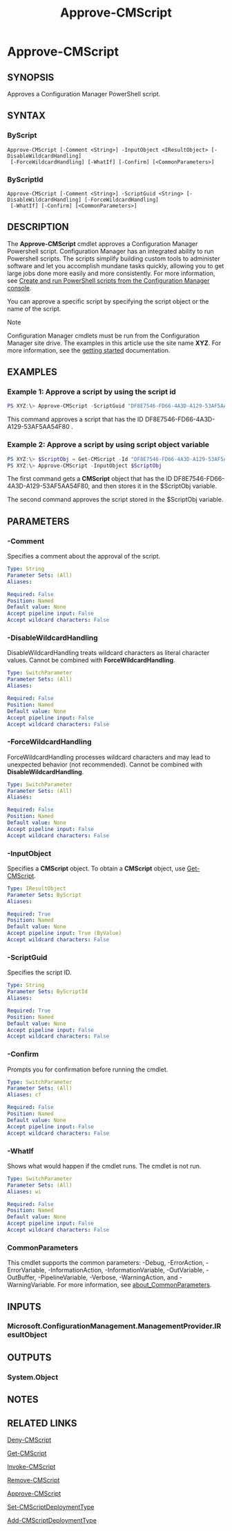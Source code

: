 ﻿---
description: Approves a Configuration Manager PowerShell script.
external help file: AdminUI.PS.dll-Help.xml
Module Name: ConfigurationManager
ms.date: 11/15/2018
schema: 2.0.0
title: Approve-CMScript
---

# Approve-CMScript

## SYNOPSIS

Approves a Configuration Manager PowerShell script.

## SYNTAX

### ByScript
```
Approve-CMScript [-Comment <String>] -InputObject <IResultObject> [-DisableWildcardHandling]
 [-ForceWildcardHandling] [-WhatIf] [-Confirm] [<CommonParameters>]
```

### ByScriptId
```
Approve-CMScript [-Comment <String>] -ScriptGuid <String> [-DisableWildcardHandling] [-ForceWildcardHandling]
 [-WhatIf] [-Confirm] [<CommonParameters>]
```

## DESCRIPTION

The **Approve-CMScript** cmdlet approves a Configuration Manager Powershell script. Configuration Manager has an integrated ability to run Powershell scripts. The scripts simplify building custom tools to administer software and let you accomplish mundane tasks quickly, allowing you to get large jobs done more easily and more consistently. For more information, see [Create and run PowerShell scripts from the Configuration Manager console](/sccm/apps/deploy-use/create-deploy-scripts).

You can approve a specific script by specifying the script object or the name of the script.

> [!NOTE]
> Configuration Manager cmdlets must be run from the Configuration Manager site drive.
> The examples in this article use the site name **XYZ**. For more information, see the
> [getting started](/powershell/sccm/overview) documentation.

## EXAMPLES

### Example 1: Approve a script by using the script id

```powershell
PS XYZ:\> Approve-CMScript -ScriptGuid "DF8E7546-FD66-4A3D-A129-53AF5AA54F80"
```

This command approves a script that has the ID DF8E7546-FD66-4A3D-A129-53AF5AA54F80  .

### Example 2: Approve a script by using script object variable

```powershell
PS XYZ:\> $ScriptObj = Get-CMScript -Id "DF8E7546-FD66-4A3D-A129-53AF5AA54F80"
PS XYZ:\> Approve-CMScript -InputObject $ScriptObj
```

The first command gets a **CMScript** object that has the ID DF8E7546-FD66-4A3D-A129-53AF5AA54F80, and then stores it in the $ScriptObj variable.

The second command approves the script stored in the $ScriptObj variable.

## PARAMETERS

### -Comment

Specifies a comment about the approval of the script.

```yaml
Type: String
Parameter Sets: (All)
Aliases:

Required: False
Position: Named
Default value: None
Accept pipeline input: False
Accept wildcard characters: False
```

### -DisableWildcardHandling

DisableWildcardHandling treats wildcard characters as literal character values. Cannot be combined with **ForceWildcardHandling**.

```yaml
Type: SwitchParameter
Parameter Sets: (All)
Aliases:

Required: False
Position: Named
Default value: None
Accept pipeline input: False
Accept wildcard characters: False
```

### -ForceWildcardHandling

ForceWildcardHandling processes wildcard characters and may lead to unexpected behavior (not recommended). Cannot be combined with **DisableWildcardHandling**.

```yaml
Type: SwitchParameter
Parameter Sets: (All)
Aliases:

Required: False
Position: Named
Default value: None
Accept pipeline input: False
Accept wildcard characters: False
```

### -InputObject

Specifies a **CMScript** object.
To obtain a **CMScript** object, use [Get-CMScript](Get-CMScript.md).

```yaml
Type: IResultObject
Parameter Sets: ByScript
Aliases:

Required: True
Position: Named
Default value: None
Accept pipeline input: True (ByValue)
Accept wildcard characters: False
```

### -ScriptGuid

Specifies the script ID.

```yaml
Type: String
Parameter Sets: ByScriptId
Aliases:

Required: True
Position: Named
Default value: None
Accept pipeline input: False
Accept wildcard characters: False
```

### -Confirm

Prompts you for confirmation before running the cmdlet.

```yaml
Type: SwitchParameter
Parameter Sets: (All)
Aliases: cf

Required: False
Position: Named
Default value: None
Accept pipeline input: False
Accept wildcard characters: False
```

### -WhatIf

Shows what would happen if the cmdlet runs.
The cmdlet is not run.

```yaml
Type: SwitchParameter
Parameter Sets: (All)
Aliases: wi

Required: False
Position: Named
Default value: None
Accept pipeline input: False
Accept wildcard characters: False
```

### CommonParameters
This cmdlet supports the common parameters: -Debug, -ErrorAction, -ErrorVariable, -InformationAction, -InformationVariable, -OutVariable, -OutBuffer, -PipelineVariable, -Verbose, -WarningAction, and -WarningVariable. For more information, see [about_CommonParameters](http://go.microsoft.com/fwlink/?LinkID=113216).

## INPUTS

### Microsoft.ConfigurationManagement.ManagementProvider.IResultObject

## OUTPUTS

### System.Object
## NOTES

## RELATED LINKS

[Deny-CMScript](Deny-CMScript.md)

[Get-CMScript](Invoke-CMScript.md)

[Invoke-CMScript](Invoke-CMScript.md)

[Remove-CMScript](Remove-CMScript.md)

[Approve-CMScript](Approve-CMScript.md)

[Set-CMScriptDeploymentType](Set-CMScriptDeploymentType.md)

[Add-CMScriptDeploymentType](Add-CMScriptDeploymentType.md)
